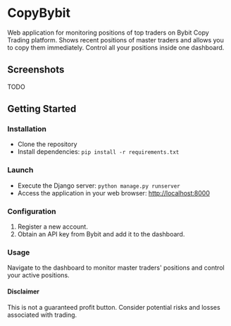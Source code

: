 # CopyBybit
Web application for monitoring positions of top traders on Bybit Copy Trading platform. Shows recent positions of master traders and allows you to copy them immediately. Control all your positions inside one dashboard.

## Screenshots
TODO

## Getting Started

### Installation
- Clone the repository
- Install dependencies: `pip install -r requirements.txt`

### Launch
- Execute the Django server: `python manage.py runserver`
- Access the application in your web browser: [http://localhost:8000](http://localhost:8000)

### Configuration
1. Register a new account.
2. Obtain an API key from Bybit and add it to the dashboard.

### Usage
Navigate to the dashboard to monitor master traders' positions and control your active positions.

#### Disclaimer
This is not a guaranteed profit button. Consider potential risks and losses associated with trading.